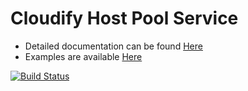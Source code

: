 Cloudify Host Pool Service
==========================

- Detailed documentation can be found [Here](http://getcloudify.org/guide/3.2/host-pool-service.html)
- Examples are available [Here](examples)

[![Build Status](https://travis-ci.org/cloudify-cosmo/cloudify-host-pool-service.svg?branch=master)](https://travis-ci.org/cloudify-cosmo/cloudify-host-pool-service)
